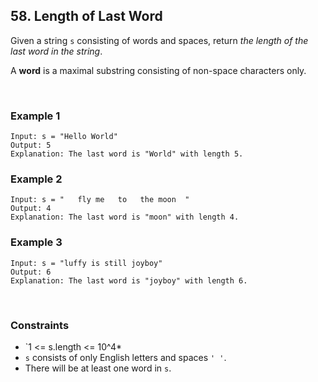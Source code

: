 ## 58. Length of Last Word

Given a string `s` consisting of words and spaces, return *the length of the last word in the string*.

A **word** is a maximal 
substring
 consisting of non-space characters only.

<br>

### Example 1

```
Input: s = "Hello World"
Output: 5
Explanation: The last word is "World" with length 5.
```

### Example 2

```
Input: s = "   fly me   to   the moon  "
Output: 4
Explanation: The last word is "moon" with length 4.
```

### Example 3

```
Input: s = "luffy is still joyboy"
Output: 6
Explanation: The last word is "joyboy" with length 6.
```
<br>

### Constraints

* `1 <= s.length <= 10^4*
* `s` consists of only English letters and spaces `' '`.
* There will be at least one word in `s`.
